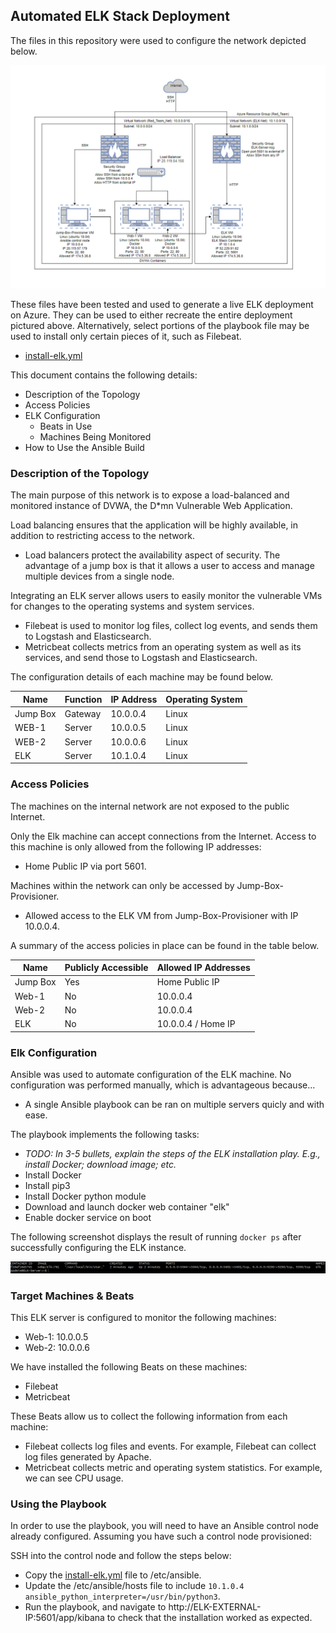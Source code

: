 ## Automated ELK Stack Deployment

The files in this repository were used to configure the network depicted below.

![TODO: Update the path with the name of your diagram](Diagrams/ELK-Network.png)

These files have been tested and used to generate a live ELK deployment on Azure. They can be used to either recreate the entire deployment pictured above. Alternatively, select portions of the playbook file may be used to install only certain pieces of it, such as Filebeat.

  - [install-elk.yml](Ansible/install-elk.yml)

This document contains the following details:
- Description of the Topology
- Access Policies
- ELK Configuration
  - Beats in Use
  - Machines Being Monitored
- How to Use the Ansible Build


### Description of the Topology

The main purpose of this network is to expose a load-balanced and monitored instance of DVWA, the D*mn Vulnerable Web Application.

Load balancing ensures that the application will be highly available, in addition to restricting access to the network.
- Load balancers protect the availability aspect of security. The advantage of a jump box is that it allows a user to access and manage multiple devices from a single node.

Integrating an ELK server allows users to easily monitor the vulnerable VMs for changes to the operating systems and system services.
- Filebeat is used to monitor log files, collect log events, and sends them to Logstash and Elasticsearch. 
- Metricbeat collects metrics from an operating system as well as its services, and send those to Logstash and Elasticsearch.

The configuration details of each machine may be found below.

| Name     | Function | IP Address | Operating System |
|----------|----------|------------|------------------|
| Jump Box | Gateway  | 10.0.0.4   | Linux            |
| WEB-1    | Server   | 10.0.0.5   | Linux            |
| WEB-2    | Server   | 10.0.0.6   | Linux            |
| ELK      | Server   | 10.1.0.4   | Linux            |

### Access Policies

The machines on the internal network are not exposed to the public Internet. 

Only the Elk machine can accept connections from the Internet. Access to this machine is only allowed from the following IP addresses:
- Home Public IP via port 5601.

Machines within the network can only be accessed by Jump-Box-Provisioner.
- Allowed access to the ELK VM from Jump-Box-Provisioner with IP 10.0.0.4.

A summary of the access policies in place can be found in the table below.

| Name     | Publicly Accessible | Allowed IP Addresses |
|----------|---------------------|----------------------|
| Jump Box | Yes                 | Home Public IP       |
|  Web-1   | No                  | 10.0.0.4             |
|  Web-2   | No                  | 10.0.0.4             |
|  ELK     | No                  | 10.0.0.4 / Home IP   |

### Elk Configuration

Ansible was used to automate configuration of the ELK machine. No configuration was performed manually, which is advantageous because...
- A single Ansible playbook can be ran on multiple servers quicly and with ease.

The playbook implements the following tasks:
- _TODO: In 3-5 bullets, explain the steps of the ELK installation play. E.g., install Docker; download image; etc._
- Install Docker
- Install pip3
- Install Docker python module
- Download and launch docker web container "elk"
- Enable docker service on boot

The following screenshot displays the result of running `docker ps` after successfully configuring the ELK instance.

![TODO: Update the path with the name of your screenshot of docker ps output](Images/docker_ps.png)

### Target Machines & Beats
This ELK server is configured to monitor the following machines:
- Web-1: 10.0.0.5
- Web-2: 10.0.0.6

We have installed the following Beats on these machines:
- Filebeat 
- Metricbeat

These Beats allow us to collect the following information from each machine:
- Filebeat collects log files and events. For example, Filebeat can collect log files generated by Apache.
- Metricbeat collects metric and operating system statistics. For example, we can see CPU usage.

### Using the Playbook
In order to use the playbook, you will need to have an Ansible control node already configured. Assuming you have such a control node provisioned: 

SSH into the control node and follow the steps below:
- Copy the [install-elk.yml](Ansible/install-elk.yml) file to /etc/ansible.
- Update the /etc/ansible/hosts file to include `10.1.0.4 ansible_python_interpreter=/usr/bin/python3`.
- Run the playbook, and navigate to http://ELK-EXTERNAL-IP:5601/app/kibana to check that the installation worked as expected.
